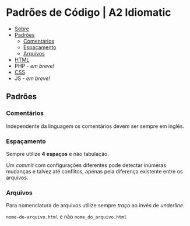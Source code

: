 # Padrões de Código | A2 Idiomatic

* [Sobre](https://github.com/a2comunicacao/metodologia/tree/master/projeto-web/desenvolvimento/A2idiomatic#sobre)
* [Padrões](https://github.com/a2comunicacao/metodologia/blob/master/projeto-web/desenvolvimento/A2idiomatic/padroes.md)
    * [Comentários](#coment%C3%A1rios)
    * [Espaçamento](#espa%C3%A7amento)
    * [Arquivos](#arquivos)
* [HTML](https://github.com/a2comunicacao/metodologia/blob/master/projeto-web/desenvolvimento/A2idiomatic/html.md)
* PHP - _em breve!_
* [CSS](https://github.com/a2comunicacao/metodologia/blob/master/projeto-web/desenvolvimento/A2idiomatic/css.md)
* JS - _em breve!_

## Padrões

### Comentários

Independente da linguagem os comentários devem ser sempre em inglês.

### Espaçamento 

Sempre utilize **4 espaços** e não tabulação.

Um *commit* com configurações diferentes pode detectar inúmeras mudanças e talvez até conflitos, apenas pela diferença existente entre os arquivos.

### Arquivos

Para nomenclatura de arquivos utilize sempre *traço* ao invés de *underline*.

`nome-do-arquivo.html` e não `nome_do_arquivo.html`

